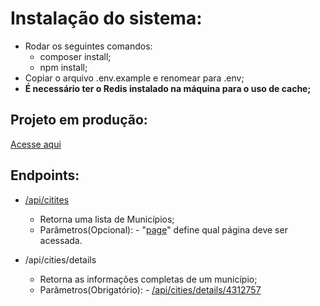 # Instalação do sistema:

 - Rodar os seguintes comandos:
	 - composer install;
	 - npm install;
 - Copiar o arquivo .env.example e renomear para .env;
 - **É necessário ter o Redis instalado na máquina para o uso de cache;**

## Projeto em produção:
[Acesse aqui](https://idez.caprino.top/)

## Endpoints:

	

 -  [/api/citites](https://idez.caprino.top/api/cities)

	- Retorna uma lista de Municípios;
	- Parâmetros(Opcional):
			- "[page](https://idez.caprino.top/api/cities?page=10)" define qual página deve ser acessada.

 - /api/cities/details

	 - Retorna as informações completas de um município;
	 - Parâmetros(Obrigatório):
			 - [/api/cities/details/4312757](https://idez.caprino.top/api/cities/details/4312757)
